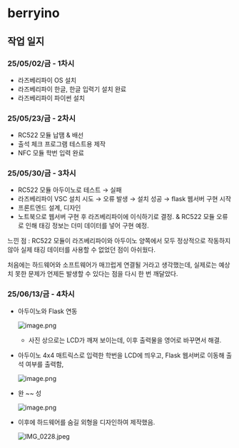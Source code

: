 # berryino

## 작업 일지

### 25/05/02/금 - 1차시
- 라즈베리파이 OS 설치
- 라즈베리파이 한글, 한글 입력기 설치 완료
- 라즈베리파이 파이썬 설치


### 25/05/23/금 - 2차시
- RC522 모듈 납땜 & 배선
- 출석 체크 프로그램 테스트용 제작
- NFC 모듈 학번 입력 완료


### 25/05/30/금 - 3차시
- RC522 모듈 아두이노로 테스트 → 실패
- 라즈베리파이 VSC 설치 시도 → 오류 발생 → 설치 성공 → flask 웹서버 구현 시작
- 프론트엔드 설계, 디자인
- 노트북으로 웹서버 구현 후 라즈베리파이에 이식하기로 결정. & RC522 모듈 오류로 인해 태깅 정보는 더미 데이터를 넣어 구현 예정.

느낀 점 : RC522 모듈이 라즈베리파이와 아두이노 양쪽에서 모두 정상적으로 작동하지 않아 실제 태깅 데이터를 사용할 수 없었던 점이 아쉬웠다.

처음에는 하드웨어와 소프트웨어가 매끄럽게 연결될 거라고 생각했는데, 실제로는 예상치 못한 문제가 언제든 발생할 수 있다는 점을 다시 한 번 깨달았다.

### 25/06/13/금 - 4차시
- 아두이노와 Flask 연동
    
    ![image.png](attachment:34bcdb64-7f50-423f-8b32-e4034ed0f095:image.png)
    
    - 사진 상으로는 LCD가 깨져 보이는데, 이후 출력물을 영어로 바꾸면서 해결.

- 아두이노 4x4 매트릭스로 입력한 학번을 LCD에 띄우고, Flask 웹서버로 이동해 출석 여부를 출력함,
    
    ![image.png](attachment:b318e797-0a95-41bd-ad25-23c2bae3b003:image.png)
    

- 완 ~~ 성
    
    ![image.png](attachment:1f87305e-79fd-4a79-b385-4a89e69ed299:image.png)
    

- 이후에 하드웨어를 숨길 외형을 디자인하여 제작했음.
    
    ![IMG_0228.jpeg](attachment:8b837383-4718-45d2-b900-3f0018910fe5:IMG_0228.jpeg)
